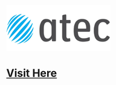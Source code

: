 
<img label='ATEC Logo' src="https://github.com/JPSCorreia/ATEC/blob/main/atec_LOGOTIPO.webp" width='275px' />

# [Visit Here](https://jpscorreia.github.io/Docs/#/?id=atec-modules)
